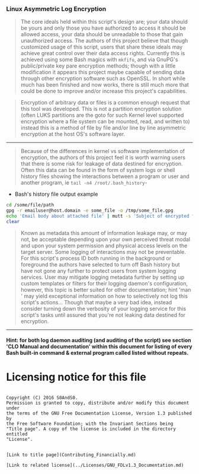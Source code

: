 ### Linux Asymmetric Log Encryption

 > The core ideals held within this script's design are; your data should be yours and only those you have authorized to access it should be allowed access, your data should be unreadable to those that gain unauthorized access. The authors of this project believe that though customized usage of this script, users that share these ideals may achieve great control over their data access rights. Currently this is achieved using some Bash magics with `mkfifo`, and via GnuPG's public/private key pare encryption methods; though with a little modification it appears this project maybe capable of sending data through other encryption software such as OpenSSL. In short while much has been finished and now works, there is still much more that could be done to improve and/or increase this project's capabilities.

 > Encryption of arbitrary data or files is a common enough request that this tool was developed. This is not a partition encryption solution (often LUKS partitions are the goto for such Kernel level supported encryption where a file system can be mounted, read, and written to) instead this is a method of file by file and/or line by line asymmetric encryption at the host OS's software layer.

-----

 > Because of the differences in kernel vs software implementation of encryption, the authors of this project feel it is worth warning users that there is some risk for leakage of data destined for encryption. Often this data can be found in the form of system logs or shell history files showing the interactions between a program or user and another program, ie `tail -n4 /root/.bash_history`-

 - Bash's history file output example

```bash
cd /some/file/path
gpg -r emailuser@host.domain -e some_file -o /tmp/some_file.gpg
echo 'Email body about attached file' | mutt -s 'Subject of encrypted files attached' -a /tmp/some_file.gpg
clear
```

 > Known as metadata this amount of information leakage may, or may not, be acceptable depending upon your own perceived threat modal and upon your system permission and physical access levels on the target server. Some logging of interactions may not be preventable.
 > For this script's process ID both running in the background or foreground the authors have selected to turn off Bash history but have not gone any further to protect users from system logging services. User may mitigate logging metadata further by setting up custom templates or filters for their logging daemon's configuration, however, this topic is better suited for other documentation; hint 'man <logging-daemon>' may yield exceptional information on how to selectively not log this script's actions... Though that maybe a very bad idea, instead consider turning down the verbosity of your logging service for this script's tasks until assured that you're not leaking data destined for encryption.

-----

#### Hint: for both log daemon auditing (and auditing of the script) see section 'CLO Manual and documentation' within this document for listing of every Bash built-in command & external program called listed without repeats.

# Licensing notice for this file

 > ```
    Copyright (C) 2016 S0AndS0.
    Permission is granted to copy, distribute and/or modify this document under
    the terms of the GNU Free Documentation License, Version 1.3 published by
    the Free Software Foundation; with the Invariant Sections being
    "Title page". A copy of the license is included in the directory entitled
    "License".
```

[Link to title page](Contributing_Financially.md)

[Link to related license](../Licenses/GNU_FDLv1.3_Documentation.md)

